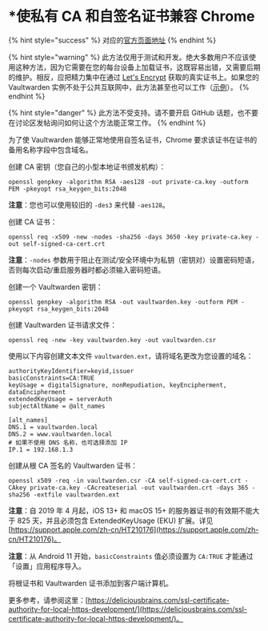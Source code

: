 # \*使私有 CA 和自签名证书兼容 Chrome

{% hint style="success" %}
对应的[官方页面地址](https://github.com/dani-garcia/vaultwarden/wiki/Private-CA-and-self-signed-certs-that-work-with-Chrome)
{% endhint %}

{% hint style="warning" %}
此方法仅用于测试和开发。绝大多数用户不应该使用这种方法，因为它需要在您的每台设备上加载证书，这既容易出错，又需要后期的维护。相反，应把精力集中在通过 [Let's Encrypt](https://letsencrypt.org/getting-started/) 获取的真实证书上。如果您的 Vaultwarden 实例不处于公共互联网中，此方法甚至也可以工作（[示例](../deployment/https/running-a-private-vaultwarden-instance-with-lets-encrypt-certs.md)）。
{% endhint %}

{% hint style="danger" %}
此方法不受支持。请不要开启 GitHub 话题，也不要在讨论区发帖询问如何让这个方法能正常工作。
{% endhint %}

为了使 Vaultwarden 能够正常地使用自签名证书，Chrome 要求该证书在证书的备用名称字段中包含域名。

创建 CA 密钥（您自己的小型本地证书颁发机构）：

```shell
openssl genpkey -algorithm RSA -aes128 -out private-ca.key -outform PEM -pkeyopt rsa_keygen_bits:2048
```

**注意**：您也可以使用较旧的 `-des3` 来代替 `-aes128`。

创建 CA 证书：

```shell
openssl req -x509 -new -nodes -sha256 -days 3650 -key private-ca.key -out self-signed-ca-cert.crt
```

**注意**：`-nodes` 参数用于阻止在测试/安全环境中为私钥（密钥对）设置密码短语，否则每次启动/重启服务器时都必须输入密码短语。

创建一个 Vaultwarden 密钥：

```shell
openssl genpkey -algorithm RSA -out vaultwarden.key -outform PEM -pkeyopt rsa_keygen_bits:2048
```

创建 Vaultwarden 证书请求文件：

```shell
openssl req -new -key vaultwarden.key -out vaultwarden.csr
```

使用以下内容创建文本文件 `vaultwarden.ext`，请将域名更改为您设置的域名：

```systemd
authorityKeyIdentifier=keyid,issuer
basicConstraints=CA:TRUE
keyUsage = digitalSignature, nonRepudiation, keyEncipherment, dataEncipherment
extendedKeyUsage = serverAuth
subjectAltName = @alt_names

[alt_names]
DNS.1 = vaultwarden.local
DNS.2 = www.vaultwarden.local
# 如果不使用 DNS 名称，也可选择添加 IP
IP.1 = 192.168.1.3
```

创建从根 CA 签名的 Vaultwarden 证书：

```shell
openssl x509 -req -in vaultwarden.csr -CA self-signed-ca-cert.crt -CAkey private-ca.key -CAcreateserial -out vaultwarden.crt -days 365 -sha256 -extfile vaultwarden.ext
```

**注意**：自 2019 年 4 月起，iOS 13+ 和 macOS 15+ 的服务器证书的有效期不能大于 825 天，并且必须包含 ExtendedKeyUsage (EKU) 扩展。详见 [https://support.apple.com/zh-cn/HT210176](https://support.apple.com/zh-cn/HT210176)。

**注意**：从 Android 11 开始，`basicConstraints` 值必须设置为 `CA:TRUE` 才能通过「设置」应用程序导入。

将根证书和 Vaultwarden 证书添加到客户端计算机。

更多参考，请参阅这里：[https://deliciousbrains.com/ssl-certificate-authority-for-local-https-development/](https://deliciousbrains.com/ssl-certificate-authority-for-local-https-development/)。
